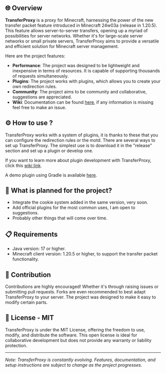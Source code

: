 ## 🌐 Overview

**TransferProxy** is a proxy for Minecraft, harnessing the power of the new transfer packet feature introduced in Minecraft 24w03a
(release in 1.20.5). This feature allows server-to-server transfers, opening up a myriad of possibilities for server networks.
Whether it's for large-scale server networks or small private servers, TransferProxy aims to provide a versatile and
efficient solution for Minecraft server management.

Here are the project features:
- **Performance**: The project was designed to be lightweight and inexpensive in terms of resources. It is capable of supporting thousands of requests simultaneously.
- **Plugins**: The project works with plugins, which allows you to create your own redirection rules.
- **Community**: The project aims to be community and collaborative, suggestions are appreciated.
- **Wiki**: Documentation can be found [here](https://github.com/Darkkraft/TransferProxy/wiki), if any information is missing feel free to make an issue.
 
## ⚙️ How to use ?

TransferProxy works with a system of plugins, it is thanks to these that you can configure the redirection rules or the motd.
There are several ways to set up TransferProxy. The simplest use is to download it in the "release" section and set up a plugin or develop one.

If you want to learn more about plugin development with TransferProxy, click this [wiki link](https://github.com/Darkkraft/TransferProxy/wiki/Plugins).

A demo plugin using Gradle is available [here](https://github.com/Darkkraft/TransferProxy-Demo-plugin).

## 📅 What is planned for the project?

- Integrate the cookie system added in the same version, very soon.
- Add official plugins for the most common uses, I am open to suggestions.
- Probably other things that will come over time.

## 📋 Requirements

- Java version: 17 or higher.
- Minecraft client version: 1.20.5 or higher, to support the transfer packet functionality.

## 🔌 Contribution

Contributions are highly encouraged! Whether it's through raising issues or submitting pull requests. Forks are even
recommended to best adapt TransferProxy to your server. The project was designed to make it easy to modify certain
parts.

## 📄 License - MIT

TransferProxy is under the MIT License, offering the freedom to use, modify, and distribute the software. This open
license is ideal for collaborative development but does not provide any warranty or liability protection.

---

*Note: TransferProxy is constantly evolving. Features, documentation, and setup instructions are subject to change as
the project progresses.*
